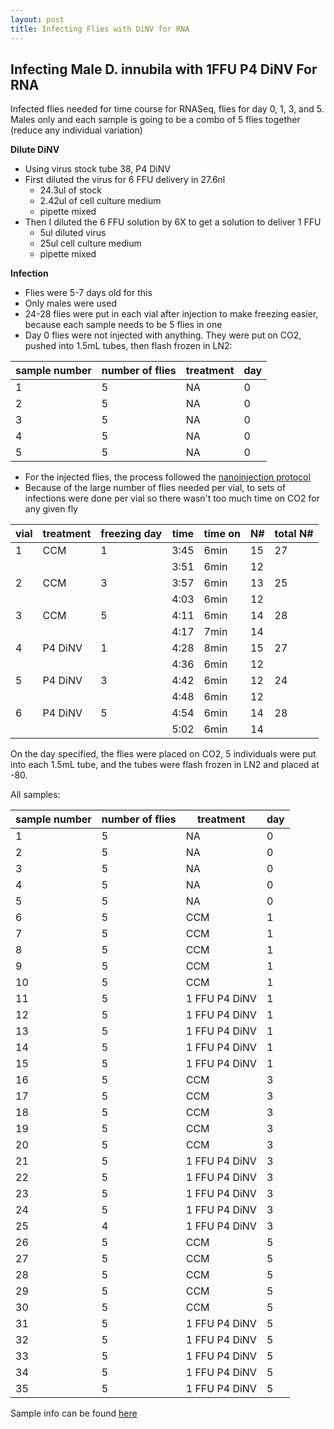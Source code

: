 ```yaml
---
layout: post
title: Infecting Flies with DiNV for RNA 
---
```


## Infecting Male D. innubila with 1FFU P4 DiNV For RNA 

Infected flies needed for time course for RNASeq, flies for day 0, 1, 3, and 5. Males only and each sample is going to be a combo of 5 flies together (reduce any individual variation)

**Dilute DiNV**

- Using virus stock tube 38, P4 DiNV
- First diluted the virus for 6 FFU delivery in 27.6nl 
    - 24.3ul of stock
    - 2.42ul of cell culture medium 
    - pipette mixed
- Then I diluted the 6 FFU solution by 6X to get a solution to deliver 1 FFU 
    - 5ul diluted virus
    - 25ul cell culture medium 
    - pipette mixed

**Infection**

- Flies were 5-7 days old for this
- Only males were used 
- 24-28 flies were put in each vial after injection to make freezing easier, because each sample needs to be 5 flies in one 
- Day 0 flies were not injected with anything. They were put on CO2, pushed into 1.5mL tubes, then flash frozen in LN2:

| sample number | number of flies | treatment | day |
|---------------|-----------------|-----------|-----|
| 1             | 5               | NA        | 0   |
| 2             | 5               | NA        | 0   |
| 3             | 5               | NA        | 0   |
| 4             | 5               | NA        | 0   |
| 5             | 5               | NA        | 0   |

- For the injected flies, the process followed the [nanoinjection protocol](https://github.com/meschedl/Unckless_Lab_Resources/blob/main/protocols/Nanoject-Dinnubila-DiNV-Infection-Protocol.md)
- Because of the large number of flies needed per vial, to sets of infections were done per vial so there wasn't too much time on CO2 for any given fly

|vial|treatment|freezing day|time|time on|N#|total N#|
|---|---|---|---|---|---|---|
|1|CCM|1|3:45|6min|15|27|
||||3:51|6min|12||
|2|CCM|3|3:57|6min|13|25|
||||4:03|6min|12||
|3|CCM|5|4:11|6min|14|28|
||||4:17|7min|14||
|4|P4 DiNV|1|4:28|8min|15|27|
||||4:36|6min|12||
|5|P4 DiNV|3|4:42|6min|12|24|
||||4:48|6min|12||
|6|P4 DiNV|5|4:54|6min|14|28|
||||5:02|6min|14||


On the day specified, the flies were placed on CO2, 5 individuals were put into each 1.5mL tube, and the tubes were flash frozen in LN2 and placed at -80. 

All samples: 

| sample number | number of flies | treatment     | day |
|---------------|-----------------|---------------|-----|
| 1             | 5               | NA            | 0   |
| 2             | 5               | NA            | 0   |
| 3             | 5               | NA            | 0   |
| 4             | 5               | NA            | 0   |
| 5             | 5               | NA            | 0   |
| 6             | 5               | CCM           | 1   |
| 7             | 5               | CCM           | 1   |
| 8             | 5               | CCM           | 1   |
| 9             | 5               | CCM           | 1   |
| 10            | 5               | CCM           | 1   |
| 11            | 5               | 1 FFU P4 DiNV | 1   |
| 12            | 5               | 1 FFU P4 DiNV | 1   |
| 13            | 5               | 1 FFU P4 DiNV | 1   |
| 14            | 5               | 1 FFU P4 DiNV | 1   |
| 15            | 5               | 1 FFU P4 DiNV | 1   |
| 16            | 5               | CCM           | 3   |
| 17            | 5               | CCM           | 3   |
| 18            | 5               | CCM           | 3   |
| 19            | 5               | CCM           | 3   |
| 20            | 5               | CCM           | 3   |
| 21            | 5               | 1 FFU P4 DiNV | 3   |
| 22            | 5               | 1 FFU P4 DiNV | 3   |
| 23            | 5               | 1 FFU P4 DiNV | 3   |
| 24            | 5               | 1 FFU P4 DiNV | 3   |
| 25            | 4               | 1 FFU P4 DiNV | 3   |
| 26            | 5               | CCM           | 5   |
| 27            | 5               | CCM           | 5   |
| 28            | 5               | CCM           | 5   |
| 29            | 5               | CCM           | 5   |
| 30            | 5               | CCM           | 5   |
| 31            | 5               | 1 FFU P4 DiNV | 5   |
| 32            | 5               | 1 FFU P4 DiNV | 5   |
| 33            | 5               | 1 FFU P4 DiNV | 5   |
| 34            | 5               | 1 FFU P4 DiNV | 5   |
| 35            | 5               | 1 FFU P4 DiNV | 5   |


Sample info can be found [here](https://docs.google.com/spreadsheets/d/1xspFNMcrrAYWBiJEdggjtPwPGrilX6Fgwgdj7FsojXM/edit?gid=1032548972#gid=1032548972)